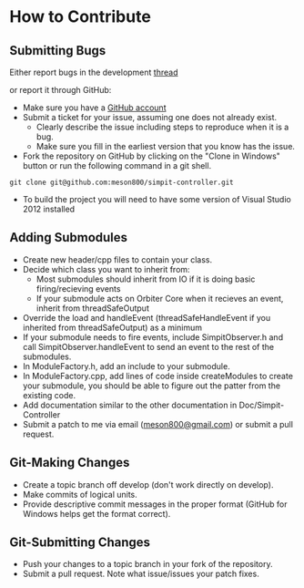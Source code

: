 How to Contribute
==================

Submitting Bugs
---------------
Either report bugs in the development [thread](http://orbiter-forum.com/showthread.php?t=32882)

or report it through GitHub:
* Make sure you have a [GitHub account](https://github.com/signup/free)
* Submit a ticket for your issue, assuming one does not already exist.
  * Clearly describe the issue including steps to reproduce when it is a bug.
  * Make sure you fill in the earliest version that you know has the issue.
* Fork the repository on GitHub by clicking on the "Clone in Windows" button or 
run the following command in a git shell.
```
git clone git@github.com:meson800/simpit-controller.git
```
* To build the project you will need to have some version of Visual Studio 2012 installed

Adding Submodules
-----------------
* Create new header/cpp files to contain your class.
* Decide which class you want to inherit from:
  * Most submodules should inherit from IO if it is doing basic firing/recieving events
  * If your submodule acts on Orbiter Core when it recieves an event, inherit from threadSafeOutput
* Override the load and handleEvent (threadSafeHandleEvent if you inherited from threadSafeOutput)
as a minimum
* If your submodule needs to fire events, include SimpitObserver.h and call SimpitObserver.handleEvent
to send an event to the rest of the submodules.
* In ModuleFactory.h, add an include to your submodule.
* In ModuleFactory.cpp, add lines of code inside createModules to create your submodule, you should be
able to figure out the patter from the existing code.
* Add documentation similar to the other documentation in Doc/Simpit-Controller
* Submit a patch to me via email (meson800@gmail.com) or submit a pull request.

Git-Making Changes
------------------

* Create a topic branch off develop (don't work directly on develop).
* Make commits of logical units.
* Provide descriptive commit messages in the proper format (GitHub for Windows 
  helps get the format correct).

Git-Submitting Changes
-----------------------

* Push your changes to a topic branch in your fork of the repository.
* Submit a pull request. Note what issue/issues your patch fixes.

